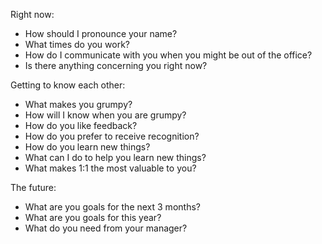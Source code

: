 Right now:

- How should I pronounce your name?
- What times do you work?
- How do I communicate with you when you might be out of the office?
- Is there anything concerning you right now?

Getting to know each other:

- What makes you grumpy?
- How will I know when you are grumpy?
- How do you like feedback?
- How do you prefer to receive recognition?
- How do you learn new things?
- What can I do to help you learn new things?
- What makes 1:1 the most valuable to you?

The future:

- What are you goals for the next 3 months?
- What are you goals for this year?
- What do you need from your manager?
